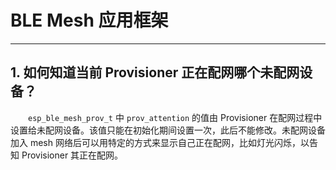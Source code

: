 # BLE Mesh 应用框架

<style>
body {counter-reset: h2}
  h2 {counter-reset: h3}
  h2:before {counter-increment: h2; content: counter(h2) ". "}
  h3:before {counter-increment: h3; content: counter(h2) "." counter(h3) ". "}
  h2.nocount:before, h3.nocount:before, { content: ""; counter-increment: none }
</style>

---

## 如何知道当前 Provisioner 正在配网哪个未配网设备？

&emsp;&emsp;`esp_ble_mesh_prov_t` 中 `prov_attention` 的值由 Provisioner 在配网过程中设置给未配网设备。该值只能在初始化期间设置一次，此后不能修改。未配网设备加入 mesh 网络后可以用特定的方式来显示自己正在配网，比如灯光闪烁，以告知 Provisioner 其正在配网。
